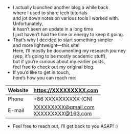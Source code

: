- I actually launched another blog a while back <br>where I used to share tech tutorials <br>and jot down notes on various tools I worked with. <br>Unfortunately, <br>it hasn’t seen an update in a long time <br>I just haven’t had the time or energy to keep it going.
- That’s why I decided to start something simpler <br>and more lightweight—this site! <br>Here, I’ll mostly be documenting my research journey <br>(yep, it’s going to be mostly academic stuff), <br>but if you’re curious about my earlier posts, <br>feel free to check out my original blog.
- If you’d like to get in touch, <br>here’s how you can reach me:

| Website | https://XXXXXXXXX.com |
| --- | --- |
| Phone | +86 XXXXXXXXXX (CN) |
| E-mail | XXXXXXXXX@gmail.com<br>XXXXXXXXX@163.com |

- Feel free to reach out, I’ll get back to you ASAP! :)

